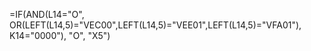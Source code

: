 =IF(AND(L14="O", OR(LEFT(L14,5)="VEC00",LEFT(L14,5)="VEE01",LEFT(L14,5)="VFA01"), K14="0000"), "O", "X5")
